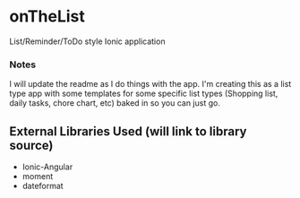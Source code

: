 # onTheList
List/Reminder/ToDo style Ionic application


### Notes
I will update the readme as I do things with the app. I'm creating this as a list type app with some templates for some 
specific list types (Shopping list, daily tasks, chore chart, etc) baked in so you can just go.


## External Libraries Used (will link to library source)
 - Ionic-Angular
 - moment
 - dateformat
